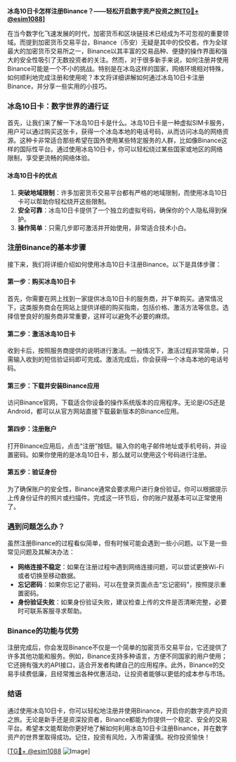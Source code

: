 **冰岛10日卡怎样注册Binance？——轻松开启数字资产投资之旅[[TG💪+ @esim1088](https://t.me/s/esim1088)]**

在当今数字化飞速发展的时代，加密货币和区块链技术已经成为不可忽视的重要领域。而提到加密货币交易平台，Binance（币安）无疑是其中的佼佼者。作为全球最大的加密货币交易所之一，Binance以其丰富的交易品种、便捷的操作界面和强大的安全性吸引了无数投资者的关注。然而，对于很多新手来说，如何注册并使用Binance可能是一个不小的挑战。特别是在冰岛这样的国家，网络环境相对特殊，如何顺利地完成注册和使用呢？本文将详细讲解如何通过冰岛10日卡注册Binance，并分享一些实用的小技巧。

### 冰岛10日卡：数字世界的通行证

首先，让我们来了解一下冰岛10日卡是什么。冰岛10日卡是一种虚拟SIM卡服务，用户可以通过购买这张卡，获得一个冰岛本地的电话号码，从而访问冰岛的网络资源。这种卡非常适合那些希望在国外使用某些特定服务的人群，比如像Binance这样的国际性平台。通过使用冰岛10日卡，你可以轻松绕过某些国家或地区的网络限制，享受更流畅的网络体验。

#### 冰岛10日卡的优点

1. **突破地域限制**：许多加密货币交易平台都有严格的地域限制，而使用冰岛10日卡可以帮助你轻松绕开这些限制。
2. **安全可靠**：冰岛10日卡提供了一个独立的虚拟号码，确保你的个人隐私得到保护。
3. **操作简单**：只需几步即可激活并开始使用，非常适合技术小白。

### 注册Binance的基本步骤

接下来，我们将详细介绍如何使用冰岛10日卡注册Binance。以下是具体步骤：

#### 第一步：购买冰岛10日卡

首先，你需要在网上找到一家提供冰岛10日卡的服务商，并下单购买。通常情况下，这类服务商会在网站上提供详细的购买指南，包括价格、激活方法等信息。选择信誉良好的服务商非常重要，这样可以避免不必要的麻烦。

#### 第二步：激活冰岛10日卡

收到卡后，按照服务商提供的说明进行激活。一般情况下，激活过程非常简单，只需输入收到的短信验证码即可完成。激活完成后，你会获得一个冰岛本地的电话号码。

#### 第三步：下载并安装Binance应用

访问Binance官网，下载适合你设备的操作系统版本的应用程序。无论是iOS还是Android，都可以从官方网站直接下载最新版本的Binance应用。

#### 第四步：注册账户

打开Binance应用后，点击“注册”按钮。输入你的电子邮件地址或手机号码，并设置密码。如果你使用的是冰岛10日卡，那么就可以使用这个号码进行注册。

#### 第五步：验证身份

为了确保账户的安全性，Binance通常会要求用户进行身份验证。你可以根据提示上传身份证件的照片或扫描件。完成这一环节后，你的账户就基本可以正常使用了。

### 遇到问题怎么办？

虽然注册Binance的过程看似简单，但有时候可能会遇到一些小问题。以下是一些常见问题及其解决办法：

- **网络连接不稳定**：如果在注册过程中遇到网络连接问题，可以尝试更换Wi-Fi或者切换至移动数据。
- **忘记密码**：如果你忘记了密码，可以在登录页面点击“忘记密码”，按照提示重置密码。
- **身份验证失败**：如果身份验证失败，建议检查上传的文件是否清晰完整，必要时可联系客服寻求帮助。

### Binance的功能与优势

注册完成后，你会发现Binance不仅是一个简单的加密货币交易平台，它还提供了许多其他功能和服务。例如，Binance支持多种语言，方便不同国家的用户使用；它还拥有强大的API接口，适合开发者构建自己的应用程序。此外，Binance的交易手续费低廉，且经常推出各种优惠活动，让投资者能够以更低的成本参与市场。

### 结语

通过使用冰岛10日卡，你可以轻松地注册并使用Binance，开启你的数字资产投资之旅。无论是新手还是资深投资者，Binance都能为你提供一个稳定、安全的交易平台。希望本文能帮助你更好地了解如何利用冰岛10日卡注册Binance，并在数字资产的世界里取得成功。记住，投资有风险，入市需谨慎。祝你投资愉快！

[[TG💪+ @esim1088](https://t.me/s/esim1088) ![Image](https://i.postimg.cc/4NQfJmqS/Snipaste-2025-05-13-00-14-12.png)]